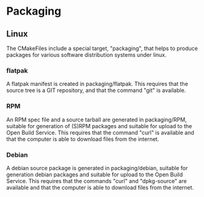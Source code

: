 # Packaging


## Linux

The CMakeFiles include a special target, "packaging", that helps to produce
packages for various software distribution systems under linux.


### flatpak

A flatpak manifest is created in packaging/flatpak.  This requires that the
source tree is a GIT repository, and that the command "git" is available.


### RPM

An RPM spec file and a source tarball are generated in packaging/RPM, suitable
for generation of (S)RPM packages and suitable for upload to the Open Build
Service.  This requires that the command "curl" is available and that the
computer is able to download files from the internet.


### Debian

A debian source package is generated in packaging/debian, suitable for
generation debian packages and suitable for upload to the Open Build
Service. This requires that the commands "curl" and "dpkg-source" are available
and that the computer is able to download files from the internet.
